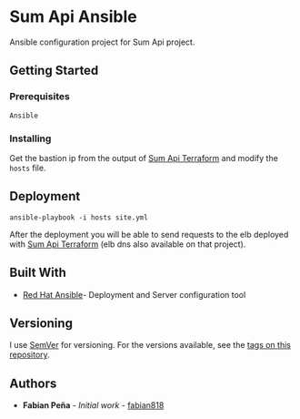 # Sum Api Ansible

Ansible configuration project for Sum Api project.

## Getting Started

### Prerequisites

```
Ansible
```

### Installing

Get the bastion ip from the output of [Sum Api Terraform](https://github.com/fabian818/sum-api-terraform) and modify the 
`hosts` file.

## Deployment

```
ansible-playbook -i hosts site.yml
```

After the deployment you will be able to send requests to the elb deployed with [Sum Api Terraform](https://github.com/fabian818/sum-api-terraform) (elb dns also available on that project).

## Built With

* [Red Hat Ansible](https://www.ansible.com/)- Deployment and Server configuration tool

## Versioning

I use [SemVer](http://semver.org/) for versioning. For the versions available, see the [tags on this repository](https://github.com/fabian818/sum-api-ansible/tags). 

## Authors

* **Fabian Peña** - *Initial work* - [fabian818](https://github.com/fabian818)

